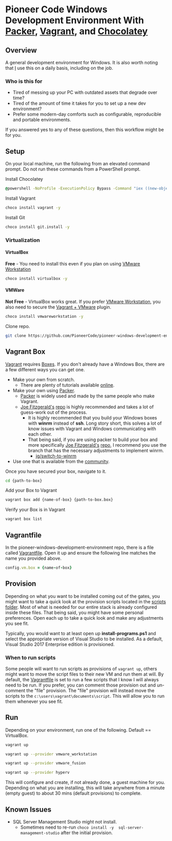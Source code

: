 # Pioneer Code Windows Development Environment With [Packer](https://www.packer.io), [Vagrant](https://www.vagrantup.com/), and [Chocolatey](https://chocolatey.org/)

## Overview

A general development environment for Windows.  It is also worth noting that [I](https://github.com/chad-ramos) use this on a daily basis, including on the job.

### Who is this for

* Tired of messing up your PC with outdated assets that degrade over time?
* Tired of the amount of time it takes for you to set up a new dev environment?
* Prefer some modern-day comforts such as configurable, reproducible and portable environments.

If you answered yes to any of these questions, then this workflow might be for you.

## Setup

On your local machine, run the following from an elevated command prompt.  Do not run these commands from a PowerShell prompt.

Install Chocolatey

```cmd
@powershell -NoProfile -ExecutionPolicy Bypass -Command "iex ((new-object net.webclient).DownloadString('https://chocolatey.org/install.ps1'))" && SET PATH=%PATH%;%ALLUSERSPROFILE%\chocolatey\bin
```

Install Vagrant

```bash
choco install vagrant -y
```

Install Git

```bash
choco install git.install -y
```

### Virtualization

#### VirtualBox

**Free** - You need to install this even if you plan on using [VMware Workstation](https://www.vmware.com/products/workstation)

```bash
choco install virtualbox -y
```

#### VMWare

**Not Free** - VirtualBox works great.  If you prefer [VMware Workstation](https://www.vmware.com/products/workstation), you also need to secure the [Vagrant + VMware](https://www.vagrantup.com/vmware/) plugin.

```bash
choco install vmwareworkstation -y
```

Clone repo.

```bash
git clone https://github.com/PioneerCode/pioneer-windows-development-environment.git
```

## Vagrant Box

[Vagrant](https://www.vagrantup.com/) requires [Boxes](https://www.vagrantup.com/docs/boxes.html). If you don't already have a Windows Box, there are a few different ways you can get one.

* Make your own from scratch.
  * There are plenty of tutorials available [online](http://lmgtfy.com/?q=vagrant%2C+create+a+windows+box).
* Make your own using [Packer](https://www.packer.io/intro/getting-started/vagrant.html).
  * [Packer](https://www.packer.io/intro/getting-started/vagrant.html) is widely used and made by the same people who make Vagrant.
  * [Joe Fitzgerald's](https://twitter.com/joefitzgerald?lang=en) [repo](https://github.com/joefitzgerald/packer-windows) is highly recommended and takes a lot of guess-work out of the process.
    * It is highly recommended that you build your Windows boxes with **winrm** instead of **ssh**.  Long story short, this solves a lot of know issues with Vagrant and Windows communicating with each other.
    * That being said, if you are using packer to build your box and more specifically [Joe Fitzgerald's](https://twitter.com/joefitzgerald?lang=en) [repo](https://github.com/joefitzgerald/packer-windows), I recommend you use the branch that has the necessary adjustments to implement winrm.
      * [jg/switch-to-winrm](https://github.com/joefitzgerald/packer-windows/tree/jf/switch-to-winrm)
* Use one that is available from the [community](https://atlas.hashicorp.com/boxes/search).

Once you have secured your box, navigate to it.

```bash
cd {path-to-box}
```

Add your Box to Vagrant

```bash
vagrant box add {name-of-box} {path-to-box.box}
```

Verify your Box is in Vagrant

```bash
vagrant box list
```

## Vagrantfile

In the pioneer-windows-development-environment repo, there is a file called [Vagrantfile](https://www.vagrantup.com/docs/vagrantfile/). Open it up and ensure the following line matches the name you provided above.

```ruby
config.vm.box = {name-of-box}
```

## Provision

Depending on what you want to be installed coming out of the gates, you might want to take a quick look at the provision scripts located in the [scripts folder](https://github.com/PioneerCode/pioneer-windows-development-environment/tree/master/scripts). Most of what is needed for our entire stack is already configured inside these files.  That being said, you might have some personal preferences.  Open each up to take a quick look and make any adjustments you see fit.

Typically, you would want to at least open up **install-programs.ps1** and select the appropriate version of Visual Studio to be installed.  As a default, Visual Studio 2017 Enterprise edition is provisioned.

### When to run scripts

Some people will want to run scripts as provisions of ```vagrant up```, others might want to move the script files to their new VM and run them at will.  By default, the [Vagrantfile](https://www.vagrantup.com/docs/vagrantfile/) is set to run a few scripts that I know I will always need to be run.  If you prefer, you can comment those provision out and un-comment the "file" provision.  The "file" provision will instead move the scripts to the ```c:\users\vagrant\documents\script```.  This will allow you to run them whenever you see fit.

## Run

Depending on your environment, run one of the following.  Default == VirtualBox.

```bash
vagrant up
```

```bash
vagrant up --provider vmware_workstation
```

```bash
vagrant up --provider vmware_fusion
```

```bash
vagrant up --provider hyperv
```

This will configure and create, if not already done, a guest machine for you.  Depending on what you are installing, this will take anywhere from a minute (empty guest) to about 30 mins (default provisions) to complete.

## Known Issues

* SQL Server Management Studio might not install.
  * Sometimes need to re-run ```choco install -y  sql-server-management-studio``` after the initial provision.
